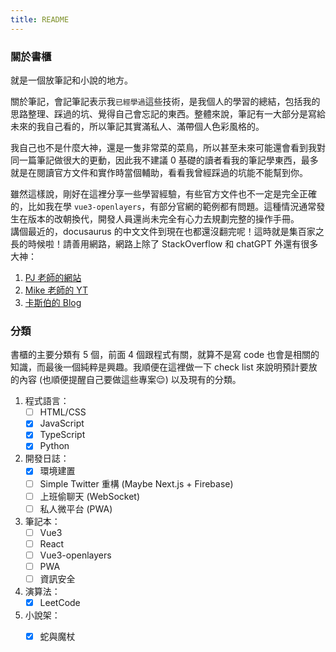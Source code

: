 ```yaml
---
title: README
---
```

### 關於書櫃
就是一個放筆記和小說的地方。

關於筆記，會記筆記表示我`已經學過`這些技術，是我個人的學習的總結，包括我的思路整理、踩過的坑、覺得自己會忘記的東西。整體來說，筆記有一大部分是寫給未來的我自己看的，所以筆記其實滿私人、滿帶個人色彩風格的。

我自己也不是什麼大神，還是一隻非常菜的菜鳥，所以甚至未來可能還會看到我對同一篇筆記做很大的更動，因此我不建議 0 基礎的讀者看我的筆記學東西，最多就是在閱讀官方文件和實作時當個輔助，看看我曾經踩過的坑能不能幫到你。

雖然這樣說，剛好在這裡分享一些學習經驗，有些官方文件也不一定是完全正確的，比如我在學 `vue3-openlayers`，有部分官網的範例都有問題。這種情況通常發生在版本的改朝換代，開發人員還尚未完全有心力去規劃完整的操作手冊。  
講個最近的，docusaurus 的中文文件到現在也都還沒翻完呢！這時就是集百家之長的時候啦！請善用網路，網路上除了 StackOverflow 和 chatGPT 外還有很多大神：
1. [PJ 老師的網站](https://pjchender.dev/)
2. [Mike 老師的 YT](https://www.youtube.com/channel/UC7ArpUezGLX-dZ0FTS_jVMQ)
3. [卡斯伯的 Blog](https://www.casper.tw/)

### 分類
書櫃的主要分類有 5 個，前面 4 個跟程式有關，就算不是寫 code 也會是相關的知識，而最後一個純粹是興趣。我順便在這裡做一下 check list 來說明預計要放的內容 (也順便提醒自己要做這些專案:relieved:) 以及現有的分類。
1. 程式語言：
    - [ ] HTML/CSS
    - [x] JavaScript
    - [x] TypeScript
    - [x] Python
2. 開發日誌：
    - [x] 環境建置
    - [ ] Simple Twitter 重構 (Maybe Next.js + Firebase)
    - [ ] 上班偷聊天 (WebSocket)
    - [ ] 私人微平台 (PWA)
3. 筆記本：
    - [ ] Vue3
    - [ ] React
    - [ ] Vue3-openlayers
    - [ ] PWA
    - [ ] 資訊安全
4. 演算法：
    - [x] LeetCode
5. 小說架：
    - [x] 蛇與魔杖

